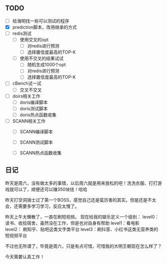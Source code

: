 ## TODO
- [ ] 给海明找一些可以测试的程序
- [x] prediction脚本，改用继承的方式
- [ ] redis测试
	- [ ] 使用交叉的opt
		- [ ] 对redis进行预测
		- [ ] 选择置信度最高的TOP-K
	- [ ] 使用不交叉的结果试试
		- [ ] 随机生成1000个opt
		- [ ] 对redis进行预测
		- [ ] 选择置信度最高的TOP-K
- [ ] cBench试一试
	- [ ] 交叉不交叉
- [ ] doirs相关工作
	- [ ] doris编译脚本
	- [ ] doris测试脚本
	- [ ] doris热点函数收集
- [ ] SCANN相关工作
	- [ ] SCANN编译脚本
	- [ ] SCANN测试脚本
	- [ ] SCANN热点函数收集



## 日记
昨天是周六，没有做太多的事情，以后周六就是用来放松的吧！洗洗衣服、打打游戏就可以了，顺便还可以赚350块钱！哈哈

昨天打空洞骑士过了第一个BOSS，感觉自己还是蛮厉害的其实。但是还是不太会，还需要多学习学习，反应太慢了。

昨天上午太懒散了，一直在刷短视频。
现在给我的娱乐定义一个级别：
level0： 读书、收拾宿舍，虽然没在工作，但是也对自身有帮助
level1：看电影  
level2： 刷知乎、贴吧这类文字类平台
level3：刷抖音、小红书这类无营养类的短视频平台

不过也无所谓了，毕竟是周六，只是有点可惜，可惜我的大明王朝现在怎么样了？

今天需要认真工作！
